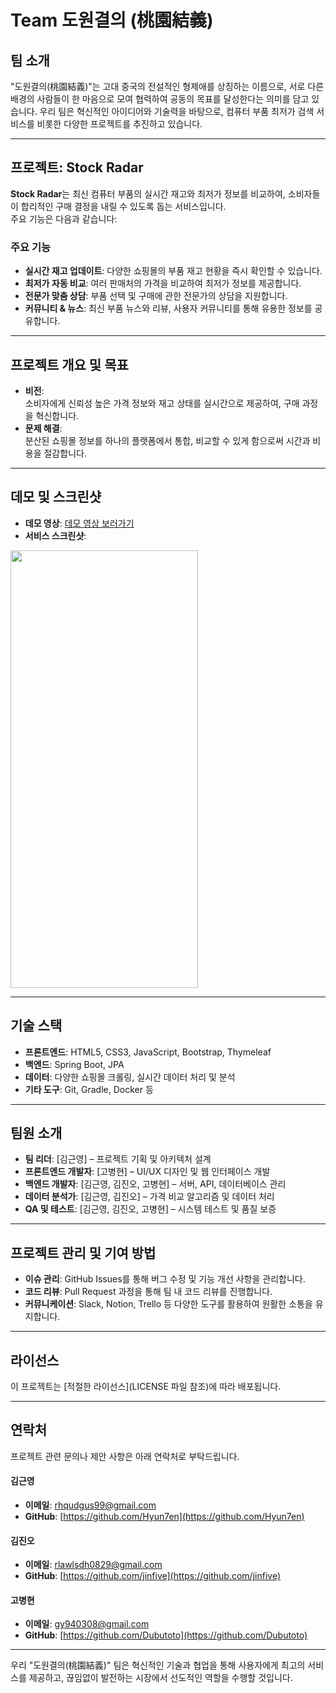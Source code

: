 # Team 도원결의 (桃園結義) 

## 팀 소개

"도원결의(桃園結義)"는 고대 중국의 전설적인 형제애를 상징하는 이름으로, 서로 다른 배경의 사람들이 한 마음으로 모여 협력하여 공동의 목표를 달성한다는 의미를 담고 있습니다. 우리 팀은 혁신적인 아이디어와 기술력을 바탕으로, 컴퓨터 부품 최저가 검색 서비스를 비롯한 다양한 프로젝트를 추진하고 있습니다.

--- 

## 프로젝트: Stock Radar

**Stock Radar**는 최신 컴퓨터 부품의 실시간 재고와 최저가 정보를 비교하여, 소비자들이 합리적인 구매 결정을 내릴 수 있도록 돕는 서비스입니다.  
주요 기능은 다음과 같습니다:

### 주요 기능

- **실시간 재고 업데이트**: 다양한 쇼핑몰의 부품 재고 현황을 즉시 확인할 수 있습니다.
- **최저가 자동 비교**: 여러 판매처의 가격을 비교하여 최저가 정보를 제공합니다.
- **전문가 맞춤 상담**: 부품 선택 및 구매에 관한 전문가의 상담을 지원합니다.
- **커뮤니티 & 뉴스**: 최신 부품 뉴스와 리뷰, 사용자 커뮤니티를 통해 유용한 정보를 공유합니다.

--- 

## 프로젝트 개요 및 목표

- **비전**:  
  소비자에게 신뢰성 높은 가격 정보와 재고 상태를 실시간으로 제공하여, 구매 과정을 혁신합니다.
- **문제 해결**:  
  분산된 쇼핑몰 정보를 하나의 플랫폼에서 통합, 비교할 수 있게 함으로써 시간과 비용을 절감합니다.

---

## 데모 및 스크린샷

- **데모 영상**: [데모 영상 보러가기](#)
- **서비스 스크린샷**:

<img src="https://github.com/user-attachments/assets/c5310b5d-d00f-4436-aff4-7df29f318394" width="300" height="700"/>

---

## 기술 스택

- **프론트엔드**: HTML5, CSS3, JavaScript, Bootstrap, Thymeleaf
- **백엔드**: Spring Boot, JPA
- **데이터**: 다양한 쇼핑몰 크롤링, 실시간 데이터 처리 및 분석
- **기타 도구**: Git, Gradle, Docker 등

--- 

## 팀원 소개

- **팀 리더**: [김근영] – 프로젝트 기획 및 아키텍처 설계
- **프론트엔드 개발자**: [고병현] – UI/UX 디자인 및 웹 인터페이스 개발
- **백엔드 개발자**: [김근영, 김진오, 고병현] – 서버, API, 데이터베이스 관리
- **데이터 분석가**: [김근영, 김진오] – 가격 비교 알고리즘 및 데이터 처리
- **QA 및 테스트**: [김근영, 김진오, 고병현] – 시스템 테스트 및 품질 보증

---

## 프로젝트 관리 및 기여 방법

- **이슈 관리**: GitHub Issues를 통해 버그 수정 및 기능 개선 사항을 관리합니다.
- **코드 리뷰**: Pull Request 과정을 통해 팀 내 코드 리뷰를 진행합니다.
- **커뮤니케이션**: Slack, Notion, Trello 등 다양한 도구를 활용하여 원활한 소통을 유지합니다.

---

## 라이선스

이 프로젝트는 [적절한 라이선스](LICENSE 파일 참조)에 따라 배포됩니다.

---

## 연락처

프로젝트 관련 문의나 제안 사항은 아래 연락처로 부탁드립니다.

#### 김근영
- **이메일**: [rhqudgus99@gmail.com](mailto:rhqudgus99@gmail.com)
- **GitHub**: [https://github.com/Hyun7en](https://github.com/Hyun7en)

#### 김진오
- **이메일**: [rlawlsdh0829@gmail.com](mailto:rlawlsdh08299@gmail.com)
- **GitHub**: [https://github.com/jinfive](https://github.com/jinfive)

#### 고병현
- **이메일**: [gy940308@gmail.com](mailto:gy940308@gmail.com)
- **GitHub**: [https://github.com/Dubutoto](https://github.com/Dubutoto)

---

우리 "도원결의(桃園結義)" 팀은 혁신적인 기술과 협업을 통해 사용자에게 최고의 서비스를 제공하고, 끊임없이 발전하는 시장에서 선도적인 역할을 수행할 것입니다.
